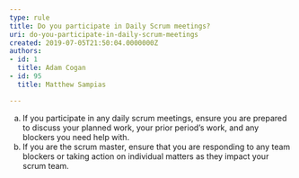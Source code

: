 ```yaml
---
type: rule
title: Do you participate in Daily Scrum meetings?
uri: do-you-participate-in-daily-scrum-meetings
created: 2019-07-05T21:50:04.0000000Z
authors:
- id: 1
  title: Adam Cogan
- id: 95
  title: Matthew Sampias

---
```




<span class='intro'> <ol style="list-style-type&#58;lower-alpha;"><li>If you participate in any daily scrum meetings, ensure you are prepared to discuss your planned work, your prior period’s work, and any blockers you need help with.</li><li>If you are the scrum master, ensure that you are responding to any team blockers or taking action on individual matters as they impact your scrum team.​<br></li></ol> </span>




